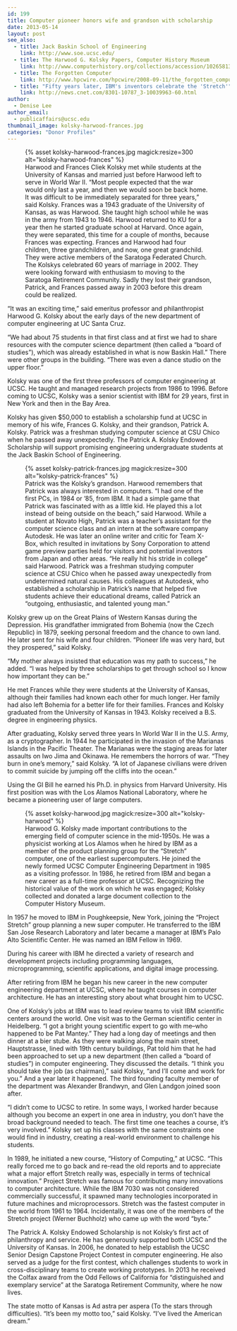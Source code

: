 ```yaml
---
id: 199
title: Computer pioneer honors wife and grandson with scholarship
date: 2013-05-14
layout: post
see_also:
  - title: Jack Baskin School of Engineering
    link: http://www.soe.ucsc.edu/
  - title: The Harwood G. Kolsky Papers, Computer History Museum
    link: http://www.computerhistory.org/collections/accession/102658131
  - title: The Forgotten Computer
    link: http://www.hpcwire.com/hpcwire/2008-09-11/the_forgotten_computer.html
  - title: "Fifty years later, IBM's inventors celebrate the 'Stretch'"
    link: http://news.cnet.com/8301-10787_3-10039963-60.html
author:
  - Denise Lee
author_email:
  - publicaffairs@ucsc.edu
thumbnail_image: kolsky-harwood-frances.jpg
categories: "Donor Profiles"
---
```

<figure class="inline-image right">
{% asset kolsky-harwood-frances.jpg magick:resize=300 alt="kolsky-harwood-frances" %}<figcaption>Harwood and Frances Cliek Kolsky met while students at the University of Kansas and married just before Harwood left to serve in World War II. &#8220;Most people expected that the war would only last a year, and then we would soon be back home. It was difficult to be immediately separated for three years,&#8221; said Kolsky. Frances was a 1943 graduate of the University of Kansas, as was Harwood. She taught high school while he was in the army from 1943 to 1946. Harwood returned to KU for a year then he started graduate school at Harvard. Once again, they were separated, this time for a couple of months, because Frances was expecting. Frances and Harwood had four children, three grandchildren, and now, one great grandchild. They were active members of the Saratoga Federated Church. The Kolskys celebrated 60 years of marriage in 2002. They were looking forward with enthusiasm to moving to the Saratoga Retirement Community. Sadly they lost their grandson, Patrick, and Frances passed away in 2003 before this dream could be realized.</figcaption></figure>

&#8220;It was an exciting time,&#8221; said emeritus professor and philanthropist Harwood G. Kolsky about the early days of the new department of computer engineering at UC Santa Cruz.

&#8220;We had about 75 students in that first class and at first we had to share resources with the computer science department (then called a “board of studies”), which was already established in what is now Baskin Hall.&#8221; There were other groups in the building. &#8220;There was even a dance studio on the upper floor.&#8221;

Kolsky was one of the first three professors of computer engineering at UCSC. He taught and managed research projects from 1986 to 1996. Before coming to UCSC, Kolsky was a senior scientist with IBM for 29 years, first in New York and then in the Bay Area.

Kolsky has given $50,000 to establish a scholarship fund at UCSC in memory of his wife, Frances G. Kolsky, and their grandson, Patrick A. Kolsky. Patrick was a freshman studying computer science at CSU Chico when he passed away unexpectedly. The Patrick A. Kolsky Endowed Scholarship will support promising engineering undergraduate students at the Jack Baskin School of Engineering.

<figure class="inline-image left">
{% asset kolsky-patrick-frances.jpg magick:resize=300 alt="kolsky-patrick-frances" %}<figcaption>Patrick was the Kolsky&#8217;s grandson. Harwood remembers that Patrick was always interested in computers. &#8220;I had one of the first PCs, in 1984 or &#8217;85, from IBM. It had a simple game that Patrick was fascinated with as a little kid. He played this a lot instead of being outside on the beach,&#8221; said Harwood. While a student at Novato High, Patrick was a teacher&#8217;s assistant for the computer science class and an intern at the software company Autodesk. He was later an online writer and critic for Team X-Box, which resulted in invitations by Sony Corporation to attend game preview parties held for visitors and potential investors from Japan and other areas. &#8220;He really hit his stride in college&#8221; said Harwood. Patrick was a freshman studying computer science at CSU Chico when he passed away unexpectedly from undetermined natural causes. His colleagues at Autodesk, who established a scholarship in Patrick&#8217;s name that helped five students achieve their educational dreams, called Patrick an &#8220;outgoing, enthusiastic, and talented young man.&#8221;</figcaption></figure>

Kolsky grew up on the Great Plains of Western Kansas during the Depression. His grandfather immigrated from Bohemia (now the Czech Republic) in 1879, seeking personal freedom and the chance to own land. He later sent for his wife and four children. &#8220;Pioneer life was very hard, but they prospered,&#8221; said Kolsky.

&#8220;My mother always insisted that education was my path to success,&#8221; he added. &#8220;I was helped by three scholarships to get through school so I know how important they can be.&#8221;

He met Frances while they were students at the University of Kansas, although their families had known each other for much longer. Her family had also left Bohemia for a better life for their families. Frances and Kolsky graduated from the University of Kansas in 1943. Kolsky received a B.S. degree in engineering physics.

After graduating, Kolsky served three years In World War II in the U.S. Army, as a cryptographer. In 1944 he participated in the invasion of the Marianas Islands in the Pacific Theater. The Marianas were the staging areas for later assaults on Iwo Jima and Okinawa. He remembers the horrors of war. &#8220;They burn in one&#8217;s memory,&#8221; said Kolsky. &#8220;A lot of Japanese civilians were driven to commit suicide by jumping off the cliffs into the ocean.&#8221;

Using the GI Bill he earned his Ph.D. in physics from Harvard University. His first position was with the Los Alamos National Laboratory, where he became a pioneering user of large computers.

<figure class="inline-image right">
{% asset kolsky-harwood.jpg magick:resize=300 alt="kolsky-harwood" %}<figcaption>Harwood G. Kolsky made important contributions to the emerging field of computer science in the mid-1950s. He was a physicist working at Los Alamos when he hired by IBM as a member of the product planning group for the &#8220;Stretch&#8221; computer, one of the earliest supercomputers. He joined the newly formed UCSC Computer Engineering Department in 1985 as a visiting professor. In 1986, he retired from IBM and began a new career as a full-time professor at UCSC. Recognizing the historical value of the work on which he was engaged; Kolsky collected and donated a large document collection to the Computer History Museum.</figcaption></figure>

In 1957 he moved to IBM in Poughkeepsie, New York, joining the &#8220;Project Stretch” group planning a new super computer. He transferred to the IBM San Jose Research Laboratory and later became a manager at IBM’s Palo Alto Scientific Center. He was named an IBM Fellow in 1969.

During his career with IBM he directed a variety of research and development projects including programming languages, microprogramming, scientific applications, and digital image processing.

After retiring from IBM he began his new career in the new computer engineering department at UCSC, where he taught courses in computer architecture. He has an interesting story about what brought him to UCSC.

One of Kolsky&#8217;s jobs at IBM was to lead review teams to visit IBM scientific centers around the world. One visit was to the German scientific center in Heidelberg. &#8220;I got a bright young scientific expert to go with me&#8211;who happened to be Pat Mantey.&#8221; They had a long day of meetings and then dinner at a bier stube. As they were walking along the main street, Hauptstrasse, lined with 19th century buildings, Pat told him that he had been approached to set up a new department (then called a “board of studies”) in computer engineering. They discussed the details. &#8220;I think you should take the job (as chairman),&#8221; said Kolsky, &#8220;and I&#8217;ll come and work for you.&#8221; And a year later it happened. The third founding faculty member of the department was Alexander Brandwyn, and Glen Landgon joined soon after.

&#8220;I didn&#8217;t come to UCSC to retire. In some ways, I worked harder because although you become an expert in one area in industry, you don&#8217;t have the broad background needed to teach. The first time one teaches a course, it&#8217;s very involved.&#8221; Kolsky set up his classes with the same constraints one would find in industry, creating a real-world environment to challenge his students.

In 1989, he initiated a new course, &#8220;History of Computing,&#8221; at UCSC. &#8220;This really forced me to go back and re-read the old reports and to appreciate what a major effort Stretch really was, especially in terms of technical innovation.&#8221; Project Stretch was famous for contributing many innovations to computer architecture. While the IBM 7030 was not considered commercially successful, it spawned many technologies incorporated in future machines and microprocessors. Stretch was the fastest computer in the world from 1961 to 1964. Incidentally, it was one of the members of the Stretch project (Werner Buchholz) who came up with the word &#8220;byte.&#8221;

The Patrick A. Kolsky Endowed Scholarship is not Kolsky&#8217;s first act of philanthropy and service. He has generously supported both UCSC and the University of Kansas. In 2006, he donated to help establish the UCSC Senior Design Capstone Project Contest in computer engineering. He also served as a judge for the first contest, which challenges students to work in cross-disciplinary teams to create working prototypes. In 2013 he received the Colfax award from the Odd Fellows of California for “distinguished and exemplary service” at the Saratoga Retirement Community, where he now lives.

The state motto of Kansas is Ad astra per aspera (To the stars through difficulties). &#8220;It&#8217;s been my motto too,&#8221; said Kolsky. &#8220;I&#8217;ve lived the American dream.&#8221;
